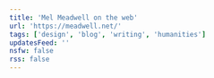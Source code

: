 ```yaml
---
title: 'Mel Meadwell on the web'
url: 'https://meadwell.net/'
tags: ['design', 'blog', 'writing', 'humanities']
updatesFeed: ''
nsfw: false
rss: false
---
```

